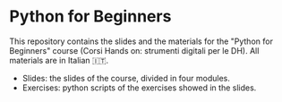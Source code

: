 # Python for Beginners

This repository contains the slides and the materials for the "Python for Beginners" course (Corsi Hands on: strumenti digitali per le DH). All materials are in Italian 🇮🇹.

* Slides: the slides of the course, divided in four modules.
* Exercises: python scripts of the exercises showed in the slides.
